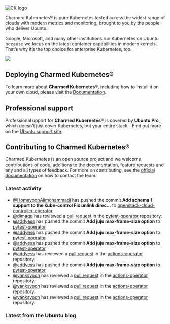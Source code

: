 ![CK logo](https://assets.ubuntu.com/v1/451d4cf4-Charmed+Kubernetes_RGB_onWhite_2022.svg)

Charmed Kubernetes® is pure Kubernetes tested across the widest range of clouds with modern metrics and monitoring, brought to you by the people who deliver Ubuntu.

Google, Microsoft, and many other institutions run Kubernetes on Ubuntu because we focus on the latest container capabilities in modern kernels. That’s why it’s the top choice for enterprise Kubernetes, too.

![](https://assets.ubuntu.com/v1/843c77b6-juju-at-a-glace.svg)

## Deploying Charmed Kubernetes®

To learn more about **Charmed Kubernetes**®, including how to install it on your own cloud, please visit the [Documentation][docs].

## Professional support

Professional upport for **Charmed Kubernetes**® is covered by **Ubuntu Pro**, which doesn't just cover Kubernetes, but your entire stack - Find out more on the [Ubuntu support site](https://ubuntu.com/support).

## Contributing to Charmed Kubernetes®

Charmed Kubernetes is an open source project and we welcome contributions of code, additions to the documentation, feature requests and any and all types of feedback. For more on contributing, see the [official documentation][get-in-touch] on how to contact the team.

<!-- LINKS -->
[docs]: https://ubuntu.com/kubernetes/docs
[get-in-touch]: https://ubuntu.com/kubernetes/docs/get-in-touch

### Latest activity

<!-- activity starts -->
 - [@HomayoonAlimohammadi](https://github.com/HomayoonAlimohammadi) has pushed the commit **Add schema 1 support to the kube-control Fix unlink direc...** to [openstack-cloud-controller-operator](https://github.com/charmed-kubernetes/openstack-cloud-controller-operator)
 - [@dimaqq](https://github.com/dimaqq) has reviewed a [pull request](https://github.com/charmed-kubernetes/pytest-operator/pull/145) in the [pytest-operator](https://github.com/charmed-kubernetes/pytest-operator) repository.
 - [@addyess](https://github.com/addyess) has pushed the commit **Add juju max-frame-size option** to [pytest-operator](https://github.com/charmed-kubernetes/pytest-operator)
 - [@addyess](https://github.com/addyess) has pushed the commit **Add juju max-frame-size option** to [pytest-operator](https://github.com/charmed-kubernetes/pytest-operator)
 - [@addyess](https://github.com/addyess) has pushed the commit **Add juju max-frame-size option** to [pytest-operator](https://github.com/charmed-kubernetes/pytest-operator)
 - [@addyess](https://github.com/addyess) has reviewed a [pull request](https://github.com/charmed-kubernetes/actions-operator/pull/90) in the [actions-operator](https://github.com/charmed-kubernetes/actions-operator) repository.
 - [@addyess](https://github.com/addyess) has pushed the commit **Add juju max-frame-size option** to [pytest-operator](https://github.com/charmed-kubernetes/pytest-operator)
 - [@yanksyoon](https://github.com/yanksyoon) has reviewed a [pull request](https://github.com/charmed-kubernetes/actions-operator/pull/90) in the [actions-operator](https://github.com/charmed-kubernetes/actions-operator) repository.
 - [@yanksyoon](https://github.com/yanksyoon) has reviewed a [pull request](https://github.com/charmed-kubernetes/actions-operator/pull/90) in the [actions-operator](https://github.com/charmed-kubernetes/actions-operator) repository.
 - [@yanksyoon](https://github.com/yanksyoon) has reviewed a [pull request](https://github.com/charmed-kubernetes/actions-operator/pull/90) in the [actions-operator](https://github.com/charmed-kubernetes/actions-operator) repository.
<!-- activity ends -->

<!-- roadmap starts -->

<!-- roadmap ends -->

### Latest from the Ubuntu blog

<!-- blog starts -->

<!-- blog ends -->
